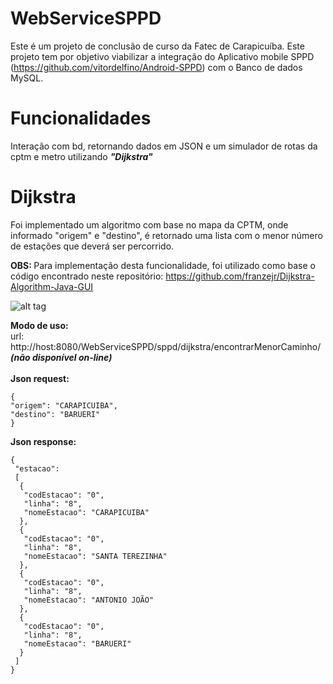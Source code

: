 # WebServiceSPPD
Este é um projeto de conclusão de curso da Fatec de Carapicuíba.
Este projeto tem por objetivo viabilizar a integração do Aplicativo mobile SPPD (https://github.com/vitordelfino/Android-SPPD) com o Banco de dados MySQL.

# Funcionalidades

Interação com bd, retornando dados em JSON e um simulador de rotas da cptm e metro utilizando <b><i>"Dijkstra"</i></b>

# Dijkstra

Foi implementado um algoritmo com base no mapa da CPTM, onde informado "origem" e "destino", é retornado uma lista com o menor número de estações que deverá ser percorrido.

<b>OBS: </b> Para implementação desta funcionalidade, foi utilizado como base o código encontrado neste repositório: https://github.com/franzejr/Dijkstra-Algorithm-Java-GUI 

![alt tag](http://spressosp.com.br/wp-content/uploads/2016/04/metro_2020.gif)


<b> Modo de uso: </b> <br>
<t>url: http://host:8080/WebServiceSPPD/sppd/dijkstra/encontrarMenorCaminho/ <b><i>(não disponível on-line)</font></i></b><br></t>
<br><b>Json request:</b>

	{
	"origem": "CARAPICUIBA",	
 	"destino": "BARUERI"
	}
 
 <b>Json response:</b><br> 
 
	{
	 "estacao":
	 [
	  {
	   "codEstacao": "0",
	   "linha": "8",
	   "nomeEstacao": "CARAPICUIBA"
	  },
	  {
	   "codEstacao": "0",
	   "linha": "8",
	   "nomeEstacao": "SANTA TEREZINHA"
	  },
	  {
	   "codEstacao": "0",
	   "linha": "8",
	   "nomeEstacao": "ANTONIO JOÃO"
	  },
	  {
	   "codEstacao": "0",
	   "linha": "8",
	   "nomeEstacao": "BARUERI"
	  }
	 ]
	}

